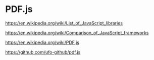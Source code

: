 # PDF.js  




https://en.wikipedia.org/wiki/List_of_JavaScript_libraries



https://en.wikipedia.org/wiki/Comparison_of_JavaScript_frameworks



https://en.wikipedia.org/wiki/PDF.js




https://github.com/ufo-github/pdf.js
























